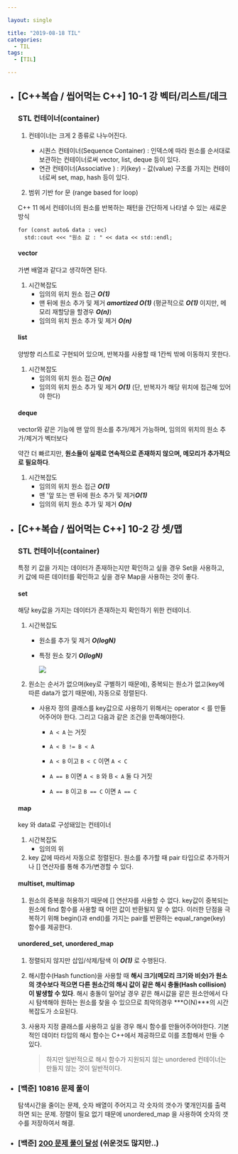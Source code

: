 ```yaml
---

layout: single

title: "2019-08-18 TIL"
categories:
  - TIL
tags:
  - [TIL]

---
```


- ##  [C++복습 / 씹어먹는 C++] 10-1 강 벡터/리스트/데크  

  ### STL 컨테이너(container)

  1. 컨테이너는 크게 2 종류로 나누어진다.
     - 시퀀스 컨테이너(Sequence Container) : 인덱스에 따라 원소를 순서대로 보관하는 컨테이너로써 vector, list, deque 등이 있다.
     - 연관 컨테이너(Associative ) : 키(key) - 값(value) 구조를 가지는 컨테이너로써 set, map, hash 등이 있다.

  2. 범위 기반 for 문 (range based for loop)

  C++ 11 에서 컨테이너의 원소를 반복하는 패턴을 간단하게 나타낼 수 있는 새로운 방식

  ```
  for (const auto& data : vec)
  	std::cout <<< "원소 값 : " << data << std::endl;
  ```

  #### vector

    가변 배열과 같다고 생각하면 된다.

  1. 시간복잡도
     - 임의의 위치 원소 접근 ***O(1)***
     - 맨 뒤에 원소 추가 및 제거 ***amortized O(1)*** (평균적으로 ***O(1)*** 이지만, 메모리 재할당을 할경우 ***O(n)***)
     - 임의의 위치 원소 추가 및 제거 ***O(n)***

  #### list

    양방향 리스트로 구현되어 있으며, 반복자를 사용할 때 1칸씩 밖에 이동하지 못한다.

  1. 시간복잡도
     - 임의의 위치 원소 접근 ***O(n)***
     - 임의의 위치 원소 추가 및 제거 ***O(1)*** (단, 반복자가 해당 위치에 접근해 있어야 한다)

  #### deque

    vector와 같은 기능에 맨 앞의 원소를 추가/제거 가능하며, 임의의 위치의 원소 추가/제거가 벡터보다

    약간 더 빠르지만, **원소들이 실제로 연속적으로 존재하지 않으며, 메모리가 추가적으로 필요하다**.

  1. 시간복잡도
     - 임의의 위치 원소 접근 ***O(1)***
     - 맨 '앞 또는 맨 뒤에 원소 추가 및 제거***O(1)***
     - 임의의 위치 원소 추가 및 제거 ***O(n)***

- ## [C++복습 / 씹어먹는 C++] 10-2 강 셋/맵  

  ### STL 컨테이너(container)
  
  특정 키 값을 가지는 데이터가 존재하는지만 확인하고 싶을 경우 Set을 사용하고, 키 값에 따른 데이터를 확인하고 싶을 경우 Map을 사용하는 것이 좋다.
  
  #### set
  
    해당 key값을 가지는 데이터가 존재하는지 확인하기 위한 컨테이너. 
  
  1. 시간복잡도
  
     - 원소를 추가 및 제거 ***O(logN)***
  
     - 특정 원소 찾기 ***O(logN)***
  
       ![](https://user-images.githubusercontent.com/18680116/63221862-01e00280-c1da-11e9-8974-36bcba58a0c1.png)
  
  2. 원소는 순서가 없으며(key로 구별하기 때문에), 중복되는 원소가 없고(key에 따른 data가 없기 때문에), 자동으로 정렬된다.
  
     - 사용자 정의 클래스를 key값으로 사용하기 위해서는 operator < 를 만들어주어야 한다. 그리고 다음과 같은 조건을 만족해야한다.
  
       * `A < A` 는 거짓
  
       - `A < B != B < A`
  
       - `A < B` 이고 `B < C` 이면 `A < C`
  
       - `A == B` 이면 `A < B` 와 B `< A` 둘 다 거짓
  
       - `A == B` 이고 `B == C` 이면 `A == C`
  
  #### map
  
    key 와 data로 구성돼있는 컨테이너
  
  1. 시간복잡도
     - 임의의 위
  2. key 값에 따라서 자동으로 정렬된다. 원소를 추가할 때 pair 타입으로 추가하거나 [] 연산자를 통해 추가/변경할 수 있다.
  
  #### multiset, multimap
  
  1. 원소의 중복을 허용하기 때문에 [] 연산자를 사용할 수 없다. key값이 중복되는 원소에 find 함수를 사용할 때 어떤 값이 반환될지 알 수 없다. 이러한 단점을 극복하기 위해 begin()과 end()를 가지는 pair를 반환하는 equal_range(key) 함수를 제공한다.
  
  #### unordered_set, unordered_map
  
  1. 정렬되지 않지만 삽입/삭제/탐색 이 ***O(1)*** 로 수행된다.
  
  2. 해시함수(Hash function)을 사용할 때 **해시 크기(메모리 크기와 비슷)가 원소의 갯수보다 적으면 다른 원소간의 해시 값이 같은 해시 충돌(Hash collision)이 발생할 수 있다**. 해시 충돌이 일어날 경우 같은 해시값을 같은 원소안에서 다시 탐색해야 원하는 원소를 찾을 수 있으므로 최악의경우 ***O(N)***의 시간복잡도가 소요된다.
  
  3. 사용자 지정 클래스를 사용하고 싶을 경우 해시 함수를 만들어주어야한다. 기본적인 데이터 타입의 해시 함수는 C++에서 제공하므로 이를 조합해서 만들 수 있다. 
  
     > 하지만 일반적으로 해시 함수가 지원되지 않는 unordered 컨테이너는 만들지 않는 것이 일반적이다.
  
- ### [백준] 10816 문제 풀이

  탐색시간을 줄이는 문제, 숫자 배열이 주어지고 각 숫자의 갯수가 몇개인지를 출력하면 되는 문제. 정렬이 필요 없기 때문에 unordered_map 을 사용하여 숫자의 갯수를 저장하여서 해결.
  
- ### [백준] [200 문제 풀이 달성](https://www.acmicpc.net/user/totok682) (쉬운것도 많지만..)

